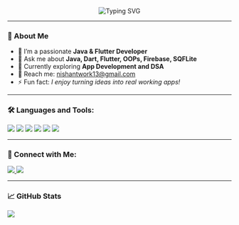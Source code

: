 <p align="center">
  <img src="https://readme-typing-svg.demolab.com?font=Fira+Code&size=24&pause=1000&color=F78C6C&width=500&lines=Hey%2C+I'm+Nishant!;Java+%26+Flutter+Developer;Tech+Enthusiast+%F0%9F%9A%80;Learning+Something+New+Everyday" alt="Typing SVG" />
</p>


---

### 🚀 About Me

- 🔭 I’m a passionate **Java & Flutter Developer**
- 💬 Ask me about **Java, Dart, Flutter, OOPs, Firebase, SQFLite**
- 🌱 Currently exploring **App Development and DSA**
- 📧 Reach me: [nishantwork13@gmail.com](mailto:nishantwork13@gmail.com)  
- ⚡ Fun fact: _I enjoy turning ideas into real working apps!_

---

### 🛠️ Languages and Tools:

<p>
  <img src="https://img.shields.io/badge/Java-007396.svg?&style=for-the-badge&logo=java&logoColor=white"/>
  <img src="https://img.shields.io/badge/Dart-0175C2?style=for-the-badge&logo=dart&logoColor=white" />
  <img src="https://img.shields.io/badge/Flutter-02569B?style=for-the-badge&logo=flutter&logoColor=white" />
  <img src="https://img.shields.io/badge/Firebase-FFCA28?style=for-the-badge&logo=firebase&logoColor=black" />
  <img src="https://img.shields.io/badge/Git-F05032?style=for-the-badge&logo=git&logoColor=white" />
  <img src="https://img.shields.io/badge/VSCode-007ACC?style=for-the-badge&logo=visual-studio-code&logoColor=white" />
</p>

---

### 🤝 Connect with Me:

<p>
  <a href="https://www.linkedin.com/in/nishantgalande1113" target="_blank">
    <img src="https://img.shields.io/badge/LinkedIn-blue?style=for-the-badge&logo=linkedin" />
  </a>
  <a href="mailto:nishantwork13@gmail.com">
    <img src="https://img.shields.io/badge/Gmail-D14836?style=for-the-badge&logo=gmail&logoColor=white" />
  </a>
</p>

---

### 📈 GitHub Stats

<p>
  <img align="center" src="https://github-readme-stats.vercel.app/api?username=nishantcg13&show_icons=true&theme=tokyonight" />
</p>
